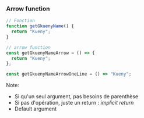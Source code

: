 ### Arrow function

```js
// Fonction
function getGkuenyName() {
  return "Kueny";
}

// arrow function
const getGkuenyNameArrow = () => {
  return "Kueny";
};

const getGkuenyNameArrowOneLine = () => "Kueny";
```

Note:

- Si qu'un seul argument, pas besoins de parenthèse
- Si pas d'opération, juste un return : _implicit return_
- Default argument

